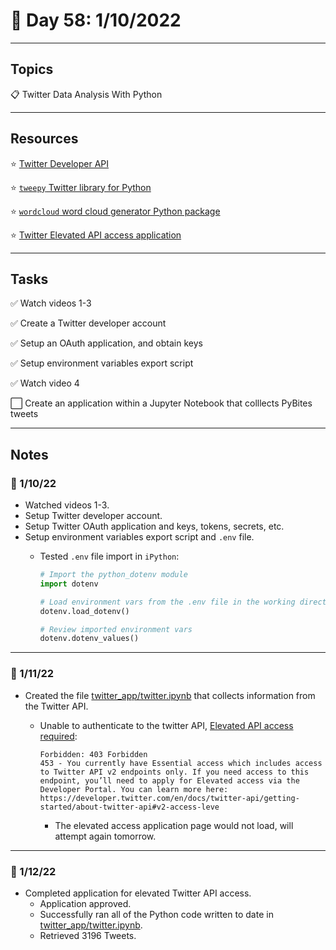 # :calendar: Day 58: 1/10/2022

---

## Topics

:clipboard: Twitter Data Analysis With Python

---

## Resources

:star: [Twitter Developer API](https://developer.twitter.com/en/apps)

:star: [`tweepy` Twitter library for Python](https://pypi.org/project/tweepy/)

:star: [`wordcloud` word cloud generator Python package](https://pypi.org/project/wordcloud/)

:star: [Twitter Elevated API access application](https://developer.twitter.com/en/portal/products/elevated)

---

## Tasks

:white_check_mark: Watch videos 1-3

:white_check_mark: Create a Twitter developer account

:white_check_mark: Setup an OAuth application, and obtain keys

:white_check_mark: Setup environment variables export script

:white_check_mark: Watch video 4

:white_large_square: Create an application within a Jupyter Notebook that colllects PyBites tweets

---

## Notes

### :notebook: 1/10/22

- Watched videos 1-3.
- Setup Twitter developer account.
- Setup Twitter OAuth application and keys, tokens, secrets, etc.
- Setup environment variables export script and `.env` file.
    - Tested `.env` file import in `iPython`:

        ```python
        # Import the python_dotenv module
        import dotenv

        # Load environment vars from the .env file in the working directory
        dotenv.load_dotenv()

        # Review imported environment vars
        dotenv.dotenv_values()
        ```

---

### :notebook: 1/11/22

- Created the file [twitter_app/twitter.ipynb](twitter_app/twitter.ipynb) that collects information from the Twitter API.
    - Unable to authenticate to the twitter API, [Elevated API access required](https://developer.twitter.com/en/portal/products/elevated):

        ```text
        Forbidden: 403 Forbidden
        453 - You currently have Essential access which includes access to Twitter API v2 endpoints only. If you need access to this endpoint, you’ll need to apply for Elevated access via the Developer Portal. You can learn more here: https://developer.twitter.com/en/docs/twitter-api/getting-started/about-twitter-api#v2-access-leve
        ```

        - The elevated access application page would not load, will attempt again tomorrow.

---

### :notebook: 1/12/22

- Completed application for elevated Twitter API access.
    - Application approved.
    - Successfully ran all of the Python code written to date in [twitter_app/twitter.ipynb](twitter_app/twitter.ipynb).
    - Retrieved 3196 Tweets.
